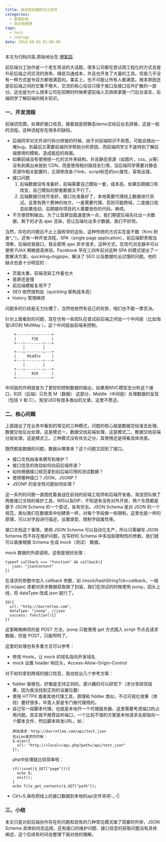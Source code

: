 ```yaml
---
title: 谈谈前后端的分工协作
categories:
  - 前端杂烩
  - 观点和感想
tags:
  - tech
  - cnblogs
date: 2014-08-03 01:06:00
---
```


<div class="history-article">本文为归档内容,原始地址在 <a href="http://www.cnblogs.com/hustskyking/archive/2014/08/03/interface-in-development.html" target="_blank">博客园</a>.</div>

<p>前后端分工协作是一个老生常谈的大话题，很多公司都在尝试用工程化的方式去提升前后端之间交流的效率，降低沟通成本，并且也开发了大量的工具。但是几乎没有一种方式是令双方都很满意的。事实上，也不可能让所有人都满意。根本原因还是前后端之间的交集不够大，交流的核心往往只限于接口及接口往外扩散的一部分。这也是为什么很多公司在招聘的时候希望前端人员熟练掌握一门后台语言，后端同学了解前端的相关知识。</p>
<h3>一、开发流程</h3>
<p>前端切完图，处理好接口信息，接着就是把静态demo交给后台去拼接，这是一般的流程。这种流程存在很多的缺陷。</p>
<ul>
<li>后端同学对文件进行拆分拼接的时候，由于对前端知识不熟悉，可能会搞出一堆bug，到最后又需要前端同学帮助分析原因，而前端同学又不是特别了解后端使用的模板，造成尴尬的局面。</li>
<li>如果前端没有使用统一化的文件夹结构，并且静态资源（如图片，css，js等）没有剥离出来放到 CDN，而是使用相对路径去引用，当后端同学需要对静态资源作相关配置时，又得修改各个link，script标签的src属性，容易出错。</li>
<li>接口问题<ol>
<li>后端数据没有准备好，前端需要自己模拟一套，成本高，如果后期接口有改变，自己模拟的那套数据又不行了。</li>
<li>后端数据已经开发好，接口也准备好了，本地需要代理线上数据进行测试。这里有两个费神的地方，一是需要代理，否则可能跨域，二是接口信息如果改动，后期接你项目的人需要改你的代码，麻烦。</li>
</ol></li>
<li>不方便控制输出。为了让首屏加载速度快一点，我们期望后端先吐出一点数据，剩下的才去 ajax 渲染，但让后端吐出多少数据，我们不好控。</li>
</ul>
<p>当然，存在的问题远不止上面枚举的这些，这种传统的方式实在是不酷（Kimi 附身^_^）。还有一种开发流程，SPA（single page application），前后端职责相当清晰，后端给我接口，我全部用 ajax 异步请求，这种方式，在现代浏览器中可以使用 PJAX 稍微提高体验，Facebook 早在三四年前对这种 SPA 的模式提出了一套解决方案，quickling+bigpipe，解决了 SEO 以及数据吐出过慢的问题。他的缺点也是十分明显的：</p>
<ul>
<li>页面太重，前端渲染工作量也大</li>
<li>首屏还是慢</li>
<li>前后端模板复用不了</li>
<li>SEO 依然很狗血（quickling 架构成本高）</li>
<li>history 管理麻烦</li>
</ul>
<p>问题多的已经是无力吐槽了，当然他依然有自己的优势，咱们也不能一票否决。</p>
<p>针对上面看到的问题，现在也有一些团队在尝试前后端之间加一个中间层（比如淘宝UED的 MidWay ）。这个中间层由前端来控制。</p>

```
    +----------------+
    |       F2E      |
    +---↑--------↑---+
        |        |
    +---↓--------↓---+
    |     Middle     |
    +---↑--------↑---+
        |        |
    +---↓--------↓---+
    |       R2E      |
    +----------------+

```

<p>中间层的作用就是为了更好的控制数据的输出，如果用MVC模型去分析这个接口，R2E（后端）只负责 M（数据） 这部分，Middle（中间层）处理数据的呈现（包括 V 和 C）。淘宝UED有很多类似的文章，这里不赘述。</p>
<h3>二、核心问题</h3>
<p>上面提出了在业务中看到的常见的三种模式，问题的核心就是数据交给谁去处理。数据交给后台处理，这是模式一，数据交给前端处理，这是模式二，数据交给前端分层处理，这是模式三。三种模式没有优劣之分，其使用还是得看具体场景。</p>
<p>既然都是数据的问题，数据从哪里来？这个问题又回到了接口。</p>
<ul>
<li>接口文档由谁来撰写和维护？</li>
<li>接口信息的改动如何向前后端传递？</li>
<li>如何根据接口规范拿到前后端可用的测试数据？</li>
<li>使用哪种接口？JSON，JSONP？</li>
<li>JSONP 的安全性问题如何处理？</li>
</ul>
<p>这一系列的问题一直困扰着奋战在前线的前端工程师和后端开发者。淘宝团队做了两套接口文档的维护工具，IMS以及DIP，不知道有没有对外开放，两个东西都是基于 JSON Schema 的一个尝试，各有优劣。JSON Schema 是对 JSON 的一个规范，类似我们在数据库中创建表一样，对每个字段做一些限制，这里也是一样的原理，可以对字段进行描述，设置类型，限制字段属性等。</p>
<p>接口文档这个事情，使用 JSON Schema 可以自动化生产，所以只需编写 JSON Schema 而不存在维护问题，在写好的 Schema 中多加些限制性的参数，我们就可以直接根据 Schema 生成 mock（测试） 数据。</p>
<p>mock 数据的外部调用，这倒是很好处理：</p>

```
typeof callback === "function" && callback({
   json: "jsonContent"
})

```

<p>在请求的参数中加入 callback 参数，如 /mock/hashString?cb=callback，一般的 io(ajax) 库都对异步数据获取做了封装，我们在测试的时候使用 jsonp，回头上线，将 dataType 改成 json 就行了。</p>

```
IO({
  url: "http://barretlee.com",
  dataType: "jsonp", //json
  success: function(){}
})

```

<p>这里略微麻烦的是 POST 方法，jsonp 只能使用 get 方式插入 script 节点去请求数据，但是 POST，只能呵呵了。</p>
<p>这里的处理也有多重方式可以参考：</p>
<ul>
<li>修改 Hosts，让 mock 的域名指向开发域名</li>
<li>mock 设置 header 响应头，Access-Allow-Origin-Control</li>
</ul>
<p>对于如何拿到跨域的接口信息，我也给出几个参考方案：</p>
<ul>
<li>fiddler 替换包，好像是支持正则的，感兴趣的可以研究下（求分享研究结果，因为我没找到正则的设置位置）</li>
<li>使用 HTTPX 或者其他代理工具，原理和 fiddler 类似，不过可视化效果（体验）要好很多，毕竟人家是专门做代理用的。</li>
<li>自己写一段脚本代理，也就是本地开一个代理服务器，这里需要考虑端口的占用问题。其实我不推荐监听端口，一个比较不错的方案是本地请求全部指向一个脚本文件，然后脚本转发URL，如：

```
原始请求：http://barretlee.com/api/test.json
在ajax请求的时候：
$.ajax({
  url: "http://<local>/api.php?path=/api/text.json"
});

```
</local>
<p>php中处理就比较简单啦：</p>

```
if(!isset($_GET["page"])){
  echo 0;
  exit();
}
echo file_get_contents($_GET["path"]);

```

</li>
<li>Ctrl+S,保存把线上的接口数据到本地的api文件夹吧-_-||</li>
</ul>
<h3>三、小结</h3>
<p>本文只是对前后端协作存在的问题和现有的几种常见模式做了简要的列举，JSON Schema 具体如何去运用，还有接口的维护问题、接口信息的获取问题没有具体阐述，这个后续有时间会整理下我对他的理解。</p>

